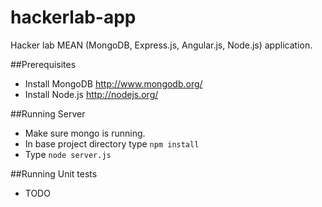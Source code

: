 hackerlab-app
=============

Hacker lab MEAN (MongoDB, Express.js, Angular.js, Node.js) application.

##Prerequisites
 * Install MongoDB http://www.mongodb.org/
 * Install Node.js http://nodejs.org/

##Running Server
  * Make sure mongo is running.
  * In base project directory type `npm install`
  * Type `node server.js`

##Running Unit tests
  * TODO
